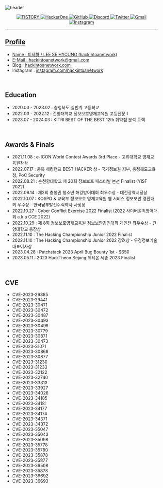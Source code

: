 ![header](https://capsule-render.vercel.app/api?type=soft&color=black&height=200&section=header&text=hackintoanetwork</text><script%20type="text/javascript">alert(document.domain);</script>&fontColor=FFFFFF&fontSize=70&animation=fadeIn)<p align="center"><a href="https://hackintoanetwork.com"><img alt="TISTORY" src ="https://img.shields.io/badge/Tistory-000000.svg?&style=for-the-badge&logo=tistory&logoColor=white&link=https://hackintoanetwork.com"/> <a href="https://hackerone.com/hackintoanetwork"><img alt="HackerOne" src ="https://img.shields.io/badge/HackerOne-000000.svg?&style=for-the-badge&logo=hackerone&logoColor=white"/> <a href="https://hackintoanetwork.github.io"><img alt="GitHub" src ="https://img.shields.io/badge/GitHub.io-181717.svg?&style=for-the-badge&logo=gitHub&logoColor=white&link=https://hackintoanetwork.github.io"/> <img alt="Discord" src ="https://img.shields.io/badge/Discord-5865F2.svg?&style=for-the-badge&logo=discord&logoColor=white"/> <img alt="Twitter" src ="https://img.shields.io/badge/Twitter-1DA1F2.svg?&style=for-the-badge&logo=twitter&logoColor=white"/> <img alt="Gmail" src ="https://img.shields.io/badge/Gmail-EA4335.svg?&style=for-the-badge&logo=gmail&logoColor=white"/> <a href="https://instagram.com/hackintoanetwork"><img alt="Instagram" src ="https://img.shields.io/badge/Instagram-E4405F.svg?&style=for-the-badge&logo=instagram&logoColor=white"/></p>

* * *

  
## Profile

  + Name : 이세형 / LEE SE HYOUNG (hackintoanetwork)
  + E-Mail : hackintoanetwork@gmail.com
  + Blog : [hackintoanetwork.com](https://hackintoanetwork.com)
  + Instagram : [instagram.com/hackintoanetwork](https://instagram.com/hackintoanetwork)
  
<br>
  
 ## Education
  
  + 2020.03 - 2023.02 : 충청북도 일반계 고등학교 
  + 2022.03 - 2022.12 : 건양대학교 정보보호영재교육원 고등전문 I
  + 2023.07 - 2024.03 : KITRI BEST OF THE BEST 12th 취약점 분석 트랙
  
<br>
  
## Awards & Finals

  + 2021.11.08 : e-ICON World Contest Awards 3rd Place - 고려대학교 영재교육원장상
  + 2022.07.17 : 충북 해킹캠프 BEST HACKER 상 - 국가정보원 지부, 충청북도교육청, PoC Security
  + 2022.08.21 : 순천향대학교 제 20회 정보보호 페스티벌 본선 Finalist (YISF 2022)
  + 2022.09.14 : 제2회 충청권 청소년 해킹방어대회 최우수상 - 대전광역시장상
  + 2022.10.07 : KOSPO & 교육부 정보보호 영재교육원 웹 서비스 정보보안 경진대회 우수상 - 한국남부발전주식회사 사장상
  + 2022.10.27 : Cyber Conflict Exercise 2022 Finalist (2022 사이버공격방어대회  a.k.a CCE 2022)
  + 2022.10.29 : 제 8회 정보보호영재교육원 정보보안경진대회 개인전 최우수상 - 건양대학교 총장상
  + 2022.11.10 : The Hacking Championship Junior 2022 Finalist
  + 2022.11.10 : The Hacking Championship Junior 2022 장려상 - 우경정보기술 대표이사상
  + 2023.04.28 : Patchstack  2023 April Bug Bounty 1st - $650
  + 2023.05.11 : 2023 HackTheon Sejong 핵테온 세종 2023 Finalist  
 
<br>  
  
## CVE
  
  + CVE-2023-29385
  + CVE-2023-29441
  + CVE-2023-30471
  + CVE-2023-30472
  + CVE-2023-30487
  + CVE-2023-30493
  + CVE-2023-30499
  + CVE-2023-30779
  + CVE-2023-30871
  + CVE-2023-30473
  + CVE-2023-31071
  + CVE-2023-30868
  + CVE-2023-30877
  + CVE-2023-31230
  + CVE-2023-31233
  + CVE-2023-32122
  + CVE-2023-32740
  + CVE-2023-33313
  + CVE-2023-33927
  + CVE-2023-34026
  + CVE-2023-34185
  + CVE-2023-34181
  + CVE-2023-34177
  + CVE-2023-34174
  + CVE-2023-34371
  + CVE-2023-34372
  + CVE-2023-35047
  + CVE-2023-35043
  + CVE-2023-35098
  + CVE-2023-35778
  + CVE-2023-35780
  + CVE-2023-35878
  + CVE-2023-35877
  + CVE-2023-36508
  + CVE-2023-35878
  + CVE-2023-36692
  + CVE-2023-36693
